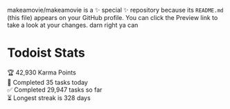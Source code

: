 makeamovie/makeamovie is a ✨ special ✨ repository because its `README.md` (this file) appears on your GitHub profile.
You can click the Preview link to take a look at your changes. darn right ya can

# Todoist Stats

<!-- TODO-IST:START -->
🏆  42,930 Karma Points           
🌸  Completed 35 tasks today           
✅  Completed 29,947 tasks so far           
⏳  Longest streak is 328 days
<!-- TODO-IST:END -->